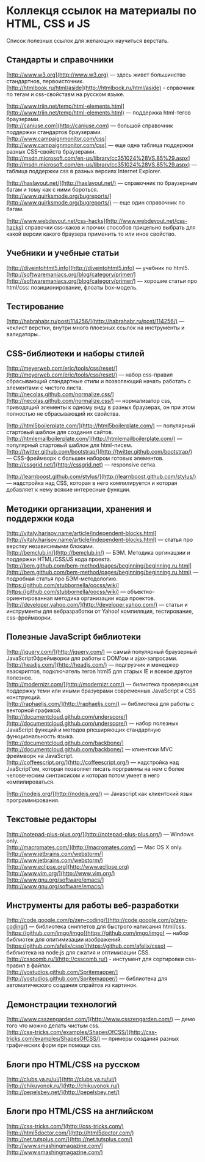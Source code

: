Коллекця ссылок на материалы по HTML, CSS и JS
==============================================

Список полезных ссылок для желающих научиться верстать.


Стандарты и справочники
-----------------------

[http://www.w3.org](http://www.w3.org) — здесь живет большинство стандартнов, первоисточник.    
[http://htmlbook.ru/html/aside](http://htmlbook.ru/html/aside) - спрвочник по тегам и css-свойставм на русском языке.

[http://www.triin.net/temp/html-elements.html](http://www.triin.net/temp/html-elements.html) — поддержка html-тегов браузерами.    
[http://caniuse.com](http://caniuse.com) — большой справочник поддержки стандартов браузерами.    
[http://www.campaignmonitor.com/css](http://www.campaignmonitor.com/css) — еще одна таблица поддержки разных CSS-свойств браузерами.    
[http://msdn.microsoft.com/en-us/library/cc351024%28VS.85%29.aspx](http://msdn.microsoft.com/en-us/library/cc351024%28VS.85%29.aspx) — таблица поддержки css в разных версиях Internet Explorer.    

[http://haslayout.net/](http://haslayout.net/) —  справочник по браузерным багам и тому как с ними бороться.    
[http://www.quirksmode.org/bugreports/](http://www.quirksmode.org/bugreports/) — еще один справочник по багам.

[http://www.webdevout.net/css-hacks](http://www.webdevout.net/css-hacks) справочки css-хаков и прочих способов прицельно выбрать для какой версии какого браузера применить то или иное свойство.    


Учебники и учебные статьи
-------------------------

[http://diveintohtml5.info](http://diveintohtml5.info) — учебник по html5.    
[http://softwaremaniacs.org/blog/category/primer/](http://softwaremaniacs.org/blog/category/primer/) — хорошие статьи про html/css: позиционирование, флоаты box-модель.


Тестирование
------------

[http://habrahabr.ru/post/114256/](http://habrahabr.ru/post/114256/) — чеклист верстки, внутри много плоезных ссылок на инструменты и валидаторы..


CSS-библиотеки и наборы стилей
------------------------------

[http://meyerweb.com/eric/tools/css/reset/](http://meyerweb.com/eric/tools/css/reset/) — набор css-правил сбрасывающий стандартные стили и позволяющий начать работать с элементами с чистого листа.    
[http://necolas.github.com/normalize.css/](http://necolas.github.com/normalize.css/) — нормализатор css, приводящий элементы к одному виду в разных браузерах, он при этом полностью не сбрасывающий их свойства.    

[http://html5boilerplate.com/](http://html5boilerplate.com/) — популярный стартовый шаблон для создания сайтов.    
[http://htmlemailboilerplate.com/](http://htmlemailboilerplate.com/) — популярный стартовый шаблон для html-писем.    
[http://twitter.github.com/bootstrap/](http://twitter.github.com/bootstrap/) — CSS-фреймворк с большин набором готовых элементов.    
[http://cssgrid.net/](http://cssgrid.net) — responsive сетка.

[http://learnboost.github.com/stylus/](http://learnboost.github.com/stylus/) — надстройка над CSS, которая в него компилируется и которая добавляет к нему всякие интересные функции.

Методики организации, хранения и поддержки кода
-----------------------------------------------

[http://vitaly.harisov.name/article/independent-blocks.html](http://vitaly.harisov.name/article/independent-blocks.html) — статья про верстку независимыми блоками.    
[http://bemclub.in/](http://bemclub.in/) — БЭМ. Методика оргинацзии и поддержки HTML/CSS/JS кода проекта.    
[http://bem.github.com/bem-method/pages/beginning/beginning.ru.html](http://bem.github.com/bem-method/pages/beginning/beginning.ru.html) — подробная статья про БЭМ-методологию.    
[https://github.com/stubbornella/oocss/wiki](https://github.com/stubbornella/oocss/wiki) — объектно-ориентированная методика организации кода проектов.    
[http://developer.yahoo.com/](http://developer.yahoo.com/) — статьи и инструменты для вебразработки от Yahoo! компиляция, тестирование, css-фреймворки.


Полезные JavaScript библиотеки
------------------------------

[http://jquery.com/](http://jquery.com/) — самый популярный браузерный JavaScript0фреймворки для работы с DOM'ом и ajax-запросами.    
[http://headjs.com/](http://headjs.com/) — подгрузчик и менеджер яваскриптов, подключатель тегов html5 для старых IE и всекое другое полезное.    
[http://modernizr.com/](http://modernizr.com/) — билиотека проверяющая поддержку теми или иными бразуерами современных JavaScript и CSS конструкций.    
[http://raphaeljs.com/](http://raphaeljs.com/) — библиотека для работы с векторной графикой.    
[http://documentcloud.github.com/underscore/](http://documentcloud.github.com/underscore/) — набор полезных JavaScript функций и методов рпсширяющих стандартную функциональность языка.    
[http://documentcloud.github.com/backbone/](http://documentcloud.github.com/backbone/) — клиентски MVC фреймворк на JavaScript.    
[http://coffeescript.org/](http://coffeescript.org/) — надстройка над JvaScript'ом, которая позволяет писать порграммы на нем с более человеческим синтаксисом и которая потом умеет в него компилироваться.

[http://nodejs.org/](http://nodejs.org/) — Javascript как клиентский язык программирования.


Текстовые редакторы
-------------------

[http://notepad-plus-plus.org/](http://notepad-plus-plus.org/) — Windows only.    
[http://macromates.com/](http://macromates.com/) — Mac OS X only.    
[http://www.jetbrains.com/webstorm/](http://www.jetbrains.com/webstorm/)     
[http://www.eclipse.org](http://www.eclipse.org)    
[http://www.vim.org/](http://www.vim.org/)    
[http://www.gnu.org/software/emacs/](http://www.gnu.org/software/emacs/)


Инструменты для работы веб-разработки
-------------------------------------

[http://code.google.com/p/zen-coding/](http://code.google.com/p/zen-coding/) — библиотека сниппетов для быстрого написания html/css.    
[https://github.com/imgo/imgo](https://github.com/imgo/imgo) — набор библиотек для опитимизации изображений.    
[https://github.com/afelix/csso](https://github.com/afelix/csso) — библиотека на node.js для сжатия и оптимизации CSS.    
[http://csscomb.ru/](http://csscomb.ru/) - инстумент для сортировки css-правил в файлах.    
[http://yostudios.github.com/Spritemapper/](http://yostudios.github.com/Spritemapper/) — библиотека для автоматического создания спрайтов из картинок.


Демонстрации технологий
-----------------------

[http://www.csszengarden.com/](http://www.csszengarden.com/) — демо того что можно делать чистым css.   
[http://css-tricks.com/examples/ShapesOfCSS/](http://css-tricks.com/examples/ShapesOfCSS/) — примеры создания разных графических форм при помощи css.


Блоги про HTML/CSS на русском
-----------------------------

[http://clubs.ya.ru/ui/](http://clubs.ya.ru/ui/)    
[http://chikuyonok.ru/](http://chikuyonok.ru/)    
[http://pepelsbey.net/](http://pepelsbey.net/)


Блоги про HTML/CSS на английском
--------------------------------

[http://css-tricks.com/](http://css-tricks.com/)   
[http://html5doctor.com/](http://html5doctor.com/)    
[http://net.tutsplus.com/](http://net.tutsplus.com/)    
[http://www.smashingmagazine.com/](http://www.smashingmagazine.com/)